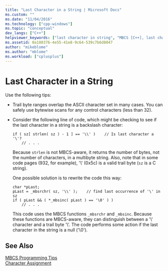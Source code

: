 ```yaml
---
title: "Last Character in a String | Microsoft Docs"
ms.custom: ""
ms.date: "11/04/2016"
ms.technology: ["cpp-windows"]
ms.topic: "conceptual"
dev_langs: ["C++"]
helpviewer_keywords: ["last character in string", "MBCS [C++], last character in string"]
ms.assetid: 0a180376-4e55-41e8-9c64-539c7b6d8047
author: "mikeblome"
ms.author: "mblome"
ms.workload: ["cplusplus"]
---
```

# Last Character in a String
Use the following tips:  
  
-   Trail byte ranges overlap the ASCII character set in many cases. You can safely use bytewise scans for any control characters (less than 32).  
  
-   Consider the following line of code, which might be checking to see if the last character in a string is a backslash character:  
  
    ```  
    if ( sz[ strlen( sz ) - 1 ] == '\\' )    // Is last character a '\'?  
        // . . .  
    ```  
  
     Because `strlen` is not MBCS-aware, it returns the number of bytes, not the number of characters, in a multibyte string. Also, note that in some code pages (932, for example), '\\' (0x5c) is a valid trail byte (`sz` is a C string).  
  
     One possible solution is to rewrite the code this way:  
  
    ```  
    char *pLast;  
    pLast = _mbsrchr( sz, '\\' );    // find last occurrence of '\' in sz  
    if ( pLast && ( *_mbsinc( pLast ) == '\0' ) )  
        // . . .  
    ```  
  
     This code uses the MBCS functions `_mbsrchr` and `_mbsinc`. Because these functions are MBCS-aware, they can distinguish between a '\\' character and a trail byte '\\'. The code performs some action if the last character in the string is a null ('\0').  
  
## See Also  
 [MBCS Programming Tips](../text/mbcs-programming-tips.md)   
 [Character Assignment](../text/character-assignment.md)